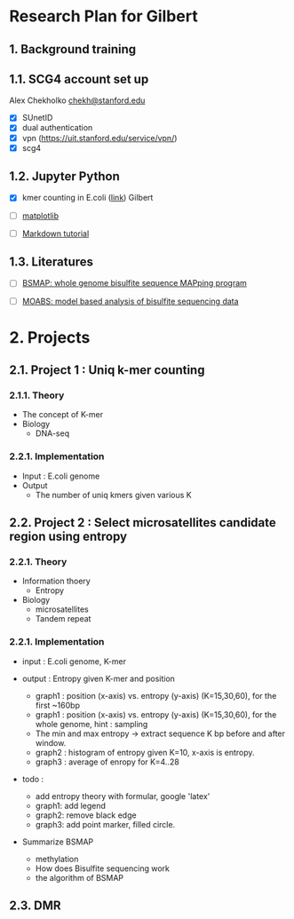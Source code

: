 # Research Plan for Gilbert

## 1. Background training

## 1.1. SCG4 account set up
Alex Chekholko <chekh@stanford.edu>

- [x] SUnetID
- [x] dual authentication
- [x] vpn (https://uit.stanford.edu/service/vpn/)
- [x] scg4

## 1.2. Jupyter Python
- [x] kmer counting in E.coli (<a href="K-mer Counting.ipynb">link</a>) Gilbert
- [ ] [matplotlib](http://matplotlib.org/users/pyplot_tutorial.html)
- [ ] [Markdown tutorial](https://github.com/adam-p/markdown-here/wiki/Markdown-Cheatsheet)


## 1.3. Literatures
- [ ] [BSMAP: whole genome bisulfite sequence MAPping program](https://bmcbioinformatics.biomedcentral.com/articles/10.1186/1471-2105-10-232)
- [ ] [MOABS: model based analysis of bisulfite sequencing data](https://genomebiology.biomedcentral.com/articles/10.1186/gb-2014-15-2-r38)


# 2. Projects

## 2.1. Project 1 : Uniq k-mer counting
### 2.1.1. Theory
* The concept of K-mer
* Biology
  * DNA-seq
  
### 2.2.1. Implementation
* Input : E.coli genome
* Output 
  * The number of uniq kmers given various K

## 2.2. Project 2 : Select microsatellites candidate region using entropy 
### 2.2.1. Theory
* Information thoery
  * Entropy
* Biology
  * microsatellites
  * Tandem repeat

### 2.2.1. Implementation
* input : E.coli genome, K-mer
* output : Entropy given K-mer and position
  * graph1 : position (x-axis) vs. entropy (y-axis) (K=15,30,60), for the first ~160bp
  * graph1 : position (x-axis) vs. entropy (y-axis) (K=15,30,60), for the whole genome, hint : sampling
  * The min and max entropy -> extract sequence K bp before and after window.
  * graph2 : histogram of entropy given K=10, x-axis is entropy.
  * graph3 : average of enropy for K=4..28

* todo : 
  * add entropy theory with formular, google 'latex' 
  * graph1: add legend
  * graph2: remove black edge
  * graph3: add point marker, filled circle. 

* Summarize BSMAP
  * methylation 
  * How does Bisulfite sequencing work
  * the algorithm of BSMAP
  

## 2.3. DMR

